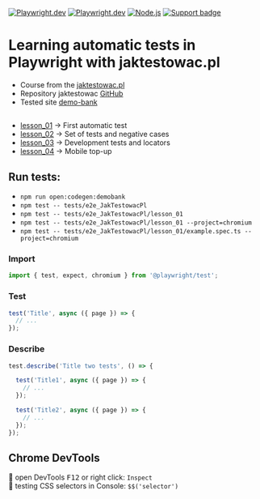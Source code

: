 [![Playwright.dev](https://img.shields.io/badge/Documentation-Playwright-45ba4b.svg?logo=playwright)](https://playwright.dev/docs/intro)
[![Playwright.dev](https://img.shields.io/badge/API%20reference-Playwright-D0422C.svg)](https://playwright.dev/docs/api/class-playwright)
[![Node.js](https://img.shields.io/badge/download-Node.js-026e00.svg?logo=node.js)](https://nodejs.org/)
[![Support badge](https://img.shields.io/badge/stackoverflow-Playwright-45ba4b.svg?logo=stackoverflow)](https://stackoverflow.com/questions/tagged/playwright) 

# Learning automatic tests in Playwright with jaktestowac.pl

- Course from the [jaktestowac.pl](https://jaktestowac.pl/course/playwright-wprowadzenie/)  
- Repository jaktestowac [GitHub](https://github.com/jaktestowac/playwright_automatyzacja_wprowadzenie)  
- Tested site [demo-bank](https://demo-bank.vercel.app/)  

##
- [lesson_01](https://github.com/AdamCegGrid/Playwright-web-automation-testing/tree/main/tests/e2e_JakTestowacPl/lesson_01) -> First automatic test
- [lesson_02](https://github.com/AdamCegGrid/Playwright-web-automation-testing/tree/main/tests/e2e_JakTestowacPl/lesson_02) -> Set of tests and negative cases
- [lesson_03](https://github.com/AdamCegGrid/Playwright-web-automation-testing/tree/main/tests/e2e_JakTestowacPl/lesson_03) -> Development tests and locators
- [lesson_04](https://github.com/AdamCegGrid/Playwright-web-automation-testing/tree/main/tests/e2e_JakTestowacPl/lesson_04) -> Mobile top-up

## Run tests:
- `npm run open:codegen:demobank`
- `npm test -- tests/e2e_JakTestowacPl`
- `npm test -- tests/e2e_JakTestowacPl/lesson_01`
- `npm test -- tests/e2e_JakTestowacPl/lesson_01 --project=chromium`
- `npm test -- tests/e2e_JakTestowacPl/lesson_01/example.spec.ts --project=chromium`

###  Import  
```TypeScript
import { test, expect, chromium } from '@playwright/test';
```
### Test  
```TypeScript
test('Title', async ({ page }) => {
  // ...
});
```
### Describe  
```TypeScript
test.describe('Title two tests', () => {

  test('Title1', async ({ page }) => {
    // ...
  });

  test('Title2', async ({ page }) => {
    // ...
  });
});
```

## Chrome DevTools

:small_orange_diamond:  open DevTools <kbd>F12</kbd> or right click: `Inspect`  
:small_orange_diamond:  testing CSS selectors in Console: `$$('selector')`  
